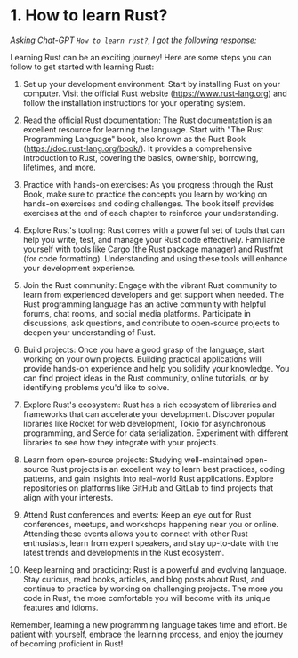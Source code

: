 # 1. How to learn Rust?

_Asking Chat-GPT `How to learn rust?`, I got the following response:_

Learning Rust can be an exciting journey! Here are some steps you can follow to get started with learning Rust:

1. Set up your development environment: Start by installing Rust on your computer. Visit the official Rust website (https://www.rust-lang.org) and follow the installation instructions for your operating system.

2. Read the official Rust documentation: The Rust documentation is an excellent resource for learning the language. Start with "The Rust Programming Language" book, also known as the Rust Book (https://doc.rust-lang.org/book/). It provides a comprehensive introduction to Rust, covering the basics, ownership, borrowing, lifetimes, and more.

3. Practice with hands-on exercises: As you progress through the Rust Book, make sure to practice the concepts you learn by working on hands-on exercises and coding challenges. The book itself provides exercises at the end of each chapter to reinforce your understanding.

4. Explore Rust's tooling: Rust comes with a powerful set of tools that can help you write, test, and manage your Rust code effectively. Familiarize yourself with tools like Cargo (the Rust package manager) and Rustfmt (for code formatting). Understanding and using these tools will enhance your development experience.

5. Join the Rust community: Engage with the vibrant Rust community to learn from experienced developers and get support when needed. The Rust programming language has an active community with helpful forums, chat rooms, and social media platforms. Participate in discussions, ask questions, and contribute to open-source projects to deepen your understanding of Rust.

6. Build projects: Once you have a good grasp of the language, start working on your own projects. Building practical applications will provide hands-on experience and help you solidify your knowledge. You can find project ideas in the Rust community, online tutorials, or by identifying problems you'd like to solve.

7. Explore Rust's ecosystem: Rust has a rich ecosystem of libraries and frameworks that can accelerate your development. Discover popular libraries like Rocket for web development, Tokio for asynchronous programming, and Serde for data serialization. Experiment with different libraries to see how they integrate with your projects.

8. Learn from open-source projects: Studying well-maintained open-source Rust projects is an excellent way to learn best practices, coding patterns, and gain insights into real-world Rust applications. Explore repositories on platforms like GitHub and GitLab to find projects that align with your interests.

9. Attend Rust conferences and events: Keep an eye out for Rust conferences, meetups, and workshops happening near you or online. Attending these events allows you to connect with other Rust enthusiasts, learn from expert speakers, and stay up-to-date with the latest trends and developments in the Rust ecosystem.

10. Keep learning and practicing: Rust is a powerful and evolving language. Stay curious, read books, articles, and blog posts about Rust, and continue to practice by working on challenging projects. The more you code in Rust, the more comfortable you will become with its unique features and idioms.

Remember, learning a new programming language takes time and effort. Be patient with yourself, embrace the learning process, and enjoy the journey of becoming proficient in Rust!